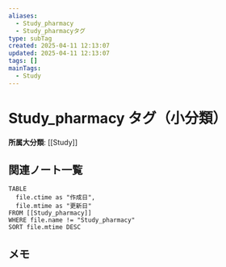 ```yaml
---
aliases:
  - Study_pharmacy
  - Study_pharmacyタグ
type: subTag
created: 2025-04-11 12:13:07
updated: 2025-04-11 12:13:07
tags: []
mainTags:
  - Study
---
```


# Study_pharmacy タグ（小分類）


**所属大分類**: [[Study]]

## 関連ノート一覧

```dataview
TABLE 
  file.ctime as "作成日", 
  file.mtime as "更新日"
FROM [[Study_pharmacy]]
WHERE file.name != "Study_pharmacy"
SORT file.mtime DESC
```

## メモ